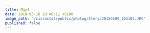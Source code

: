 ```yaml
---
title: May4
date: 2018-05-10 13:46:11 +0100
image_path: "/ciarastotspublic/photogallery/20180509_103105.JPG"
published: false
---
```

